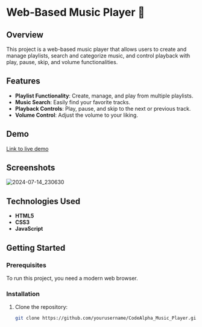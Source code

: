 # Web-Based Music Player 🎵

## Overview
This project is a web-based music player that allows users to create and manage playlists, search and categorize music, and control playback with play, pause, skip, and volume functionalities.

## Features
- **Playlist Functionality**: Create, manage, and play from multiple playlists.
- **Music Search**: Easily find your favorite tracks.
- **Playback Controls**: Play, pause, and skip to the next or previous track.
- **Volume Control**: Adjust the volume to your liking.

## Demo
[Link to live demo](https://codesandbox.io/s/github/technicalkundi/CodeAlpha_Music_Player)

## Screenshots
![2024-07-14_230630](https://github.com/user-attachments/assets/ac1dc7be-0df7-43e3-92e9-2d6b26de680a)

## Technologies Used
- **HTML5**
- **CSS3**
- **JavaScript**

## Getting Started

### Prerequisites
To run this project, you need a modern web browser. 

### Installation
1. Clone the repository:
   ```bash
   git clone https://github.com/yourusername/CodeAlpha_Music_Player.git

 

